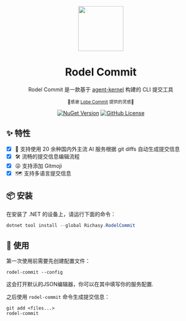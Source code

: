 <div align="center"><a name="readme-top"></a>
<img height="120" src="https://img.picui.cn/free/2025/02/24/67bc7e06c62b3.png">

<h1>Rodel Commit</h1>

Rodel Commit 是一款基于 [agent-kernel](https://github.com/Richasy/agent-kernel) 构建的 CLI 提交工具

<small>🩷感谢 [Lobe Commit](https://github.com/lobehub/lobe-cli-toolbox/packages/lobe-commit) 提供的灵感🩷</small>

[![NuGet Version](https://img.shields.io/nuget/v/Richasy.RodelCommit)](https://www.nuget.org/packages/Richasy.RodelCommit)
[![GitHub License](https://img.shields.io/github/license/Richasy/Rodel.Agent)](https://www.github.com/Richasy/Rodel.Agent)

</div>

## ✨ 特性

- [x] 🤯 支持使用 20 余种国内外主流 AI 服务根据 git diffs 自动生成提交信息
- [x] 🛠️ 流畅的提交信息编辑流程
- [x] 😜 支持添加 Gitmoji
- [x] 🗺️ 支持多语言提交信息

## 📦 安装

在安装了 .NET 的设备上，请运行下面的命令：

```powershell
dotnet tool install --global Richasy.RodelCommit
```

## 🤯 使用

第一次使用前需要先创建配置文件：

```shell
rodel-commit --config
```

这会打开默认的JSON编辑器，你可以在其中填写你的服务配置.

之后使用 `rodel-commit` 命令生成提交信息：

```shell
git add <files...>
rodel-commit
```